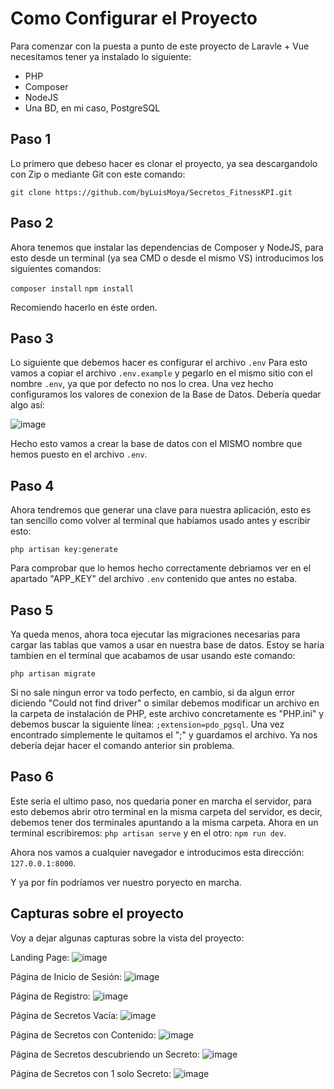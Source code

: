 # Como Configurar el Proyecto

Para comenzar con la puesta a punto de este proyecto de Laravle + Vue necesitamos tener ya instalado lo siguiente: 
- PHP
- Composer
- NodeJS
- Una BD, en mi caso, PostgreSQL

## Paso 1

Lo primero que debeso hacer es clonar el proyecto, ya sea descargandolo con Zip o mediante Git con este comando:

`git clone https://github.com/byLuisMoya/Secretos_FitnessKPI.git`

## Paso 2

Ahora tenemos que instalar las dependencias de Composer y NodeJS, para esto desde un terminal (ya sea CMD o desde el mismo VS) introducimos los siguientes comandos:

`composer install`
`npm install`

Recomiendo hacerlo en éste orden.

## Paso 3

Lo siguiente que debemos hacer es configurar el archivo `.env`
Para esto vamos a copiar el archivo `.env.example` y pegarlo en el mismo sitio con el nombre `.env`, ya que por defecto no nos lo crea. Una vez hecho configuramos los valores de conexion de la Base de Datos. Debería quedar algo así:

![image](https://github.com/byLuisMoya/Secretos_FitnessKPI/assets/86807831/446e1b40-d972-4d3d-889e-c6aa892e07a6)

Hecho esto vamos a crear la base de datos con el MISMO nombre que hemos puesto en el archivo `.env`.

## Paso 4

Ahora tendremos que generar una clave para nuestra aplicación, esto es tan sencillo como volver al terminal que habíamos usado antes y escribir esto:

`php artisan key:generate`

Para comprobar que lo hemos hecho correctamente debriamos ver en el apartado "APP_KEY" del archivo `.env` contenido que antes no estaba.

## Paso 5

Ya queda menos, ahora toca ejecutar las migraciones necesarias para cargar las tablas que vamos a usar en nuestra base de datos. Estoy se haria tambien en el terminal que acabamos de usar usando este comando:

`php artisan migrate`

Si no sale ningun error va todo perfecto, en cambio, si da algun error diciendo "Could not find driver" o similar debemos modificar un archivo en la carpeta de instalación de PHP, este archivo concretamente es "PHP.ini" y debemos buscar la siguiente línea: `;extension=pdo_pgsql`.
Una vez encontrado simplemente le quitamos el ";" y guardamos el archivo. Ya nos debería dejar hacer el comando anterior sin problema.

## Paso 6

Este sería el ultimo paso, nos quedaria poner en marcha el servidor, para esto debemos abrir otro terminal en la misma carpeta del servidor, es decir, debemos tener dos terminales apuntando a la misma carpeta. Ahora en un terminal escribiremos: `php artisan serve` y en el otro: `npm run dev`.

Ahora nos vamos a cualquier navegador e introducimos esta dirección: `127.0.0.1:8000`.

Y ya por fín podríamos ver nuestro poryecto en marcha.

## Capturas sobre el proyecto

Voy a dejar algunas capturas sobre la vista del proyecto:

Landing Page:
![image](https://github.com/byLuisMoya/Secretos_FitnessKPI/assets/86807831/1081f332-7aa5-4a6d-a012-b89f909a487b)

Página de Inicio de Sesión:
![image](https://github.com/byLuisMoya/Secretos_FitnessKPI/assets/86807831/3bfbd24a-be6e-42ef-aea6-56affd1116b5)

Página de Registro:
![image](https://github.com/byLuisMoya/Secretos_FitnessKPI/assets/86807831/cccaf12d-2d50-494b-bdd3-3c3b6ba2ad27)

Página de Secretos Vacía:
![image](https://github.com/byLuisMoya/Secretos_FitnessKPI/assets/86807831/6d45fdb6-923c-4129-af62-5ae835035b9a)

Página de Secretos con Contenido:
![image](https://github.com/byLuisMoya/Secretos_FitnessKPI/assets/86807831/ede4ffb9-ffd6-4b75-9ca1-f862672a9466)

Página de Secretos descubriendo un Secreto:
![image](https://github.com/byLuisMoya/Secretos_FitnessKPI/assets/86807831/bfd722e7-d47a-4939-a44a-d943bf43c67f)

Página de Secretos con 1 solo Secreto:
![image](https://github.com/byLuisMoya/Secretos_FitnessKPI/assets/86807831/4e81e89e-649d-4a12-a201-6e4e2b530118)


